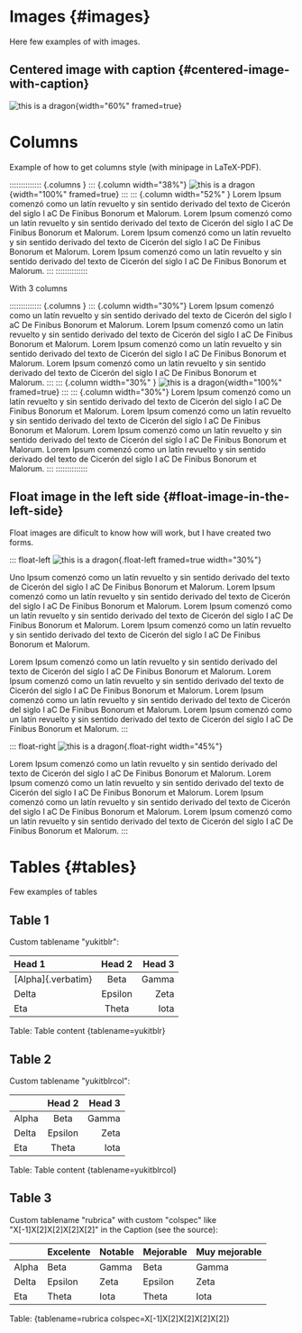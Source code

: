 
# Images {#images}

Here few examples of with images.

## Centered image with caption {#centered-image-with-caption}

![this is a [dragon](https://es.wikipedia.org/wiki/Dragón)](img/cover.png){width="60%" framed=true}

# Columns

Example of how to get columns style (with minipage in LaTeX-PDF).

:::::::::::::: {.columns }
::: {.column width="38%"}
![this is a dragon](img/cover.png){width="100%" framed=true}
:::
::: {.column width="52%" }
Lorem Ipsum comenzó como un latín revuelto y sin sentido derivado del texto de Cicerón del siglo I aC De Finibus Bonorum et Malorum. Lorem Ipsum comenzó como un latín revuelto y sin sentido derivado del texto de Cicerón del siglo I aC De Finibus Bonorum et Malorum. Lorem Ipsum comenzó como un latín revuelto y sin sentido derivado del texto de Cicerón del siglo I aC De Finibus Bonorum et Malorum. Lorem Ipsum comenzó como un latín revuelto y sin sentido derivado del texto de Cicerón del siglo I aC De Finibus Bonorum et Malorum.
:::
::::::::::::::

With 3 columns

:::::::::::::: {.columns }
::: {.column width="30%"}
Lorem Ipsum comenzó como un latín revuelto y sin sentido derivado del texto de Cicerón del siglo I aC De Finibus Bonorum et Malorum. Lorem Ipsum comenzó como un latín revuelto y sin sentido derivado del texto de Cicerón del siglo I aC De Finibus Bonorum et Malorum. Lorem Ipsum comenzó como un latín revuelto y sin sentido derivado del texto de Cicerón del siglo I aC De Finibus Bonorum et Malorum. Lorem Ipsum comenzó como un latín revuelto y sin sentido derivado del texto de Cicerón del siglo I aC De Finibus Bonorum et Malorum.
:::
::: {.column width="30%" }
![this is a dragon](img/cover.png){width="100%" framed=true}
:::
::: {.column width="30%"}
Lorem Ipsum comenzó como un latín revuelto y sin sentido derivado del texto de Cicerón del siglo I aC De Finibus Bonorum et Malorum. Lorem Ipsum comenzó como un latín revuelto y sin sentido derivado del texto de Cicerón del siglo I aC De Finibus Bonorum et Malorum. Lorem Ipsum comenzó como un latín revuelto y sin sentido derivado del texto de Cicerón del siglo I aC De Finibus Bonorum et Malorum. Lorem Ipsum comenzó como un latín revuelto y sin sentido derivado del texto de Cicerón del siglo I aC De Finibus Bonorum et Malorum.
:::
::::::::::::::



## Float image in the left side {#float-image-in-the-left-side}

Float images are dificult to know how will work, but I have created two forms.

::: float-left
![this is a dragon](img/cover.png){.float-left framed=true width="30%"}

Uno Ipsum comenzó como un latín revuelto y sin sentido derivado del texto de Cicerón del siglo I aC De Finibus Bonorum et Malorum. Lorem Ipsum comenzó como un latín revuelto y sin sentido derivado del texto de Cicerón del siglo I aC De Finibus Bonorum et Malorum. Lorem Ipsum comenzó como un latín revuelto y sin sentido derivado del texto de Cicerón del siglo I aC De Finibus Bonorum et Malorum. Lorem Ipsum comenzó como un latín revuelto y sin sentido derivado del texto de Cicerón del siglo I aC De Finibus Bonorum et Malorum.

Lorem Ipsum comenzó como un latín revuelto y sin sentido derivado del texto de Cicerón del siglo I aC De Finibus Bonorum et Malorum. Lorem Ipsum comenzó como un latín revuelto y sin sentido derivado del texto de Cicerón del siglo I aC De Finibus Bonorum et Malorum. Lorem Ipsum comenzó como un latín revuelto y sin sentido derivado del texto de Cicerón del siglo I aC De Finibus Bonorum et Malorum. Lorem Ipsum comenzó como un latín revuelto y sin sentido derivado del texto de Cicerón del siglo I aC De Finibus Bonorum et Malorum.
:::

::: float-right
![this is a dragon](img/cover.png){.float-right width="45%"}

Lorem Ipsum comenzó como un latín revuelto y sin sentido derivado del texto de Cicerón del siglo I aC De Finibus Bonorum et Malorum. Lorem Ipsum comenzó como un latín revuelto y sin sentido derivado del texto de Cicerón del siglo I aC De Finibus Bonorum et Malorum. Lorem Ipsum comenzó como un latín revuelto y sin sentido derivado del texto de Cicerón del siglo I aC De Finibus Bonorum et Malorum. Lorem Ipsum comenzó como un latín revuelto y sin sentido derivado del texto de Cicerón del siglo I aC De Finibus Bonorum et Malorum.
:::

# Tables {#tables}

Few examples of tables

## Table 1

Custom tablename "yukitblr":

| Head 1 | Head 2  | Head 3 |
|:-------|:-------:|-------:|
| [Alpha]{.verbatim}  | Beta    | Gamma  |
| Delta  | Epsilon | Zeta   |
| Eta    | Theta   | Iota |

Table: Table content {tablename=yukitblr}

## Table 2
Custom tablename "yukitblrcol":


|        | Head 2  | Head 3 |
|:-------|:-------:|-------:|
| Alpha  | Beta    | Gamma  |
| Delta  | Epsilon | Zeta   |
| Eta    | Theta   | Iota |

Table: Table content {tablename=yukitblrcol}

## Table 3
Custom tablename "rubrica" with custom "colspec" like "X[-1]X[2]X[2]X[2]X[2]" in the Caption (see the source):

| |Excelente | Notable | Mejorable| Muy mejorable  |
|--------|---------|---------|---------|---------|
| Alpha  | Beta    | Gamma   | Beta    | Gamma   |
| Delta  | Epsilon | Zeta    | Epsilon | Zeta    |
| Eta    | Theta   | Iota    | Theta   | Iota    |

Table: {tablename=rubrica colspec=X[-1]X[2]X[2]X[2]X[2]}


